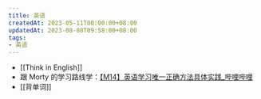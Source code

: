 ```yaml
---
title: 英语
createdAt: 2023-05-11T00:00:00+08:00
updatedAt: 2023-08-08T09:58:00+08:00
tags:
- 英语
---
```


- [[Think in English]]
- 跟 Morty 的学习路线学：[【M14】英语学习唯一正确方法具体实践_哔哩哔哩](https://www.bilibili.com/video/BV1PN411c7Bx/?share_source=copy_web)
- [[背单词]]
